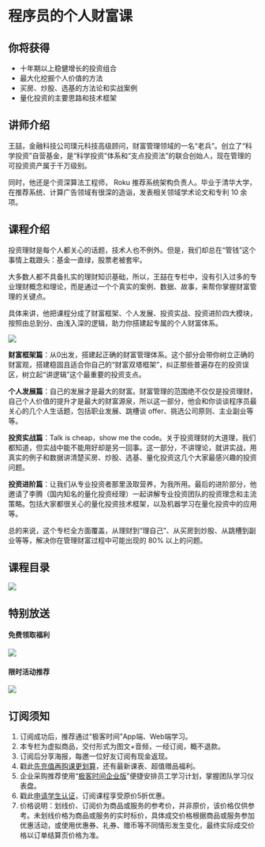# 程序员的个人财富课

## 你将获得

*   十年期以上稳健增长的投资组合
*   最大化挖掘个人价值的方法
*   买房、炒股、选基的方法论和实战案例
*   量化投资的主要思路和技术框架

  

## 讲师介绍

王喆，金融科技公司璞元科技高级顾问，财富管理领域的一名“老兵”。创立了“科学投资”自营基金，是“科学投资”体系和“支点投资法”的联合创始人，现在管理的可投资资产属于千万级别。

同时，他还是个资深算法工程师， Roku 推荐系统架构负责人。毕业于清华大学，在推荐系统、计算广告领域有很深的造诣，发表相关领域学术论文和专利 10 余项。

  

## 课程介绍

投资理财是每个人都关心的话题，技术人也不例外。但是，我们却总在“管钱”这个事情上栽跟头：基金一直绿，股票老被套牢。

大多数人都不具备扎实的理财知识基础，所以，王喆在专栏中，没有引入过多的专业理财概念和理论，而是通过一个个真实的案例、数据、故事，来帮你掌握财富管理的关键点。

具体来讲，他把课程分成了财富框架、个人发展、投资实战、投资进阶四大模块，按照由总到分、由浅入深的逻辑，助力你搭建起专属的个人财富体系。

![](https://static001.geekbang.org/resource/image/8f/04/8f0bcd30370d206f8572a2d7ab37c504.jpg)

**财富框架篇**：从0出发，搭建起正确的财富管理体系。这个部分会带你树立正确的财富观，搭建稳固且适合你自己的“财富双塔框架”，纠正那些普遍存在的投资误区，树立起“讲逻辑”这个最重要的投资支点。

**个人发展篇**：自己的发展才是最大的财富。财富管理的范围绝不仅仅是投资理财，自己个人价值的提升才是最大的财富源泉，所以这一部分，他会和你谈谈程序员最关心的几个人生话题，包括职业发展、跳槽谈 offer、挑选公司原则、主业副业等等。

**投资实战篇**：Talk is cheap，show me the code。关于投资理财的大道理，我们都知道，但实战中能不能用好却是另一回事。这一部分，不讲理论，就讲实战，用真实的例子和数据讲清楚买房、炒股、选基、量化投资这几个大家最感兴趣的投资问题。

**投资进阶篇**：让我们从专业投资者那里汲取营养，为我所用。最后的进阶部分，他邀请了李腾（国内知名的量化投资经理）一起讲解专业投资团队的投资理念和主流策略。包括大家都很关心的量化投资技术框架，以及机器学习在量化投资中的应用等。

总的来说，这个专栏全方面覆盖，从理财到“理自己”、从买房到炒股、从跳槽到副业等等，解决你在管理财富过程中可能出现的 80% 以上的问题。

  

## 课程目录

![](https://static001.geekbang.org/resource/image/98/40/98a1900fb2881d2340cfe23393791d40.jpg)

  

## 特别放送

#### 免费领取福利

[![](https://static001.geekbang.org/resource/image/16/13/1664800067c250a67yy94c57d0e76c13.jpg?wh=1035x360)](https://time.geekbang.org/article/428647)  
  

#### 限时活动推荐

[![](https://static001.geekbang.org/resource/image/67/a0/6720f5d50b4b38abbf867facdef728a0.png?wh=1035x360)](https://shop18793264.m.youzan.com/wscgoods/detail/2fmoej9krasag5p?dc_ps=2913145716543073286.200001)

  

## 订阅须知

1.  订阅成功后，推荐通过“极客时间”App端、Web端学习。
2.  本专栏为虚拟商品，交付形式为图文+音频，一经订阅，概不退款。
3.  订阅后分享海报，每邀一位好友订阅有现金返现。
4.  戳此[先充值再购课更划算](https://shop18793264.m.youzan.com/wscgoods/detail/2fmoej9krasag5p?scan=1&activity=none&from=kdt&qr=directgoods_1541158976&shopAutoEnter=1)，还有最新课表、超值赠品福利。
5.  企业采购推荐使用“[极客时间企业版](https://b.geekbang.org/?utm_source=geektime&utm_medium=columnintro&utm_campaign=newregister&gk_source=2021020901_gkcolumnintro_newregister)”便捷安排员工学习计划，掌握团队学习仪表盘。
6.  戳此[申请学生认证](https://promo.geekbang.org/activity/student-certificate?utm_source=geektime&utm_medium=caidanlan1)，订阅课程享受原价5折优惠。
7.  价格说明：划线价、订阅价为商品或服务的参考价，并非原价，该价格仅供参考。未划线价格为商品或服务的实时标价，具体成交价格根据商品或服务参加优惠活动，或使用优惠券、礼券、赠币等不同情形发生变化，最终实际成交价格以订单结算页价格为准。
